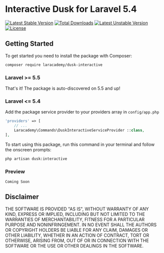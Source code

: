 # Interactive Dusk for Laravel 5.4

[![Latest Stable Version](https://poser.pugx.org/laracademy/dusk-interactive/v/stable)](https://packagist.org/packages/laracademy/dusk-interactive)  [![Total Downloads](https://poser.pugx.org/laracademy/dusk-interactive/downloads)](https://packagist.org/packages/laracademy/dusk-interactive) [![Latest Unstable Version](https://poser.pugx.org/laracademy/dusk-interactive/v/unstable)](https://packagist.org/packages/laracademy/dusk-interactive) [![License](https://poser.pugx.org/laracademy/dusk-interactive/license)](https://packagist.org/packages/laracademy/dusk-interactive)

## Getting Started

To get started you need to install the package with Composer:

```bash
composer require laracademy/dusk-interactive
```

### Laravel >= 5.5

That's it! The package is auto-discovered on 5.5 and up!

### Laravel <= 5.4

Add the package service provider to your providers array in `config/app.php`

```php
'providers' => [
    // ...
    Laracademy\Commands\DuskInteractiveServiceProvider ::class,
],
```

To start using this package, run this command in your terminal and follow the onscreen prompts:

```bash
php artisan dusk:interactive
```

### Preview

`Coming Soon`



## Disclaimer

THE SOFTWARE IS PROVIDED "AS IS", WITHOUT WARRANTY OF ANY KIND, EXPRESS OR IMPLIED, INCLUDING BUT NOT LIMITED TO THE WARRANTIES OF MERCHANTABILITY, FITNESS FOR A PARTICULAR PURPOSE AND NONINFRINGEMENT. IN NO EVENT SHALL THE AUTHORS OR COPYRIGHT HOLDERS BE LIABLE FOR ANY CLAIM, DAMAGES OR OTHER LIABILITY, WHETHER IN AN ACTION OF CONTRACT, TORT OR OTHERWISE, ARISING FROM, OUT OF OR IN CONNECTION WITH THE SOFTWARE OR THE USE OR OTHER DEALINGS IN THE SOFTWARE.